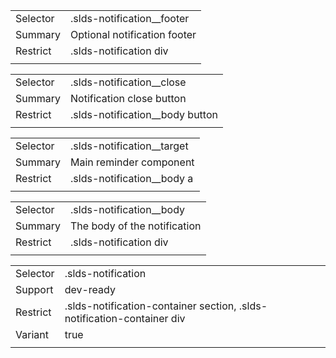 
|  |  |
|-------|-------|
| Selector | .slds-notification__footer |
| Summary | Optional notification footer |
| Restrict | .slds-notification div |
|  |  |


|  |  |
|-------|-------|
| Selector | .slds-notification__close |
| Summary | Notification close button |
| Restrict | .slds-notification__body button |
|  |  |


|  |  |
|-------|-------|
| Selector | .slds-notification__target |
| Summary | Main reminder component |
| Restrict | .slds-notification__body a |
|  |  |


|  |  |
|-------|-------|
| Selector | .slds-notification__body |
| Summary | The body of the notification |
| Restrict | .slds-notification div |
|  |  |


|  |  |
|-------|-------|
| Selector | .slds-notification |
| Support | dev-ready |
| Restrict | .slds-notification-container section, .slds-notification-container div |
| Variant | true |
|  |  |

